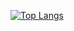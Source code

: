 [![Top Langs](https://github-readme-stats.vercel.app/api/top-langs/?username=AaFyise&layout=donut-vertical&theme=transparent)](https://github.com/anuraghazra/github-readme-stats)
